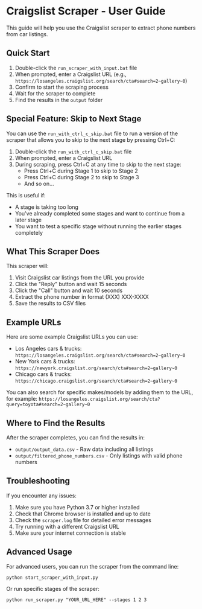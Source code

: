 # Craigslist Scraper - User Guide

This guide will help you use the Craigslist scraper to extract phone numbers from car listings.

## Quick Start

1. Double-click the `run_scraper_with_input.bat` file
2. When prompted, enter a Craigslist URL (e.g., `https://losangeles.craigslist.org/search/cta#search=2~gallery~0`)
3. Confirm to start the scraping process
4. Wait for the scraper to complete
5. Find the results in the `output` folder

## Special Feature: Skip to Next Stage

You can use the `run_with_ctrl_c_skip.bat` file to run a version of the scraper that allows you to skip to the next stage by pressing Ctrl+C:

1. Double-click the `run_with_ctrl_c_skip.bat` file
2. When prompted, enter a Craigslist URL
3. During scraping, press Ctrl+C at any time to skip to the next stage:
   - Press Ctrl+C during Stage 1 to skip to Stage 2
   - Press Ctrl+C during Stage 2 to skip to Stage 3
   - And so on...

This is useful if:
- A stage is taking too long
- You've already completed some stages and want to continue from a later stage
- You want to test a specific stage without running the earlier stages completely

## What This Scraper Does

This scraper will:
1. Visit Craigslist car listings from the URL you provide
2. Click the "Reply" button and wait 15 seconds
3. Click the "Call" button and wait 10 seconds
4. Extract the phone number in format (XXX) XXX-XXXX
5. Save the results to CSV files

## Example URLs

Here are some example Craigslist URLs you can use:

- Los Angeles cars & trucks: `https://losangeles.craigslist.org/search/cta#search=2~gallery~0`
- New York cars & trucks: `https://newyork.craigslist.org/search/cta#search=2~gallery~0`
- Chicago cars & trucks: `https://chicago.craigslist.org/search/cta#search=2~gallery~0`

You can also search for specific makes/models by adding them to the URL, for example:
`https://losangeles.craigslist.org/search/cta?query=toyota#search=2~gallery~0`

## Where to Find the Results

After the scraper completes, you can find the results in:

- `output/output_data.csv` - Raw data including all listings
- `output/filtered_phone_numbers.csv` - Only listings with valid phone numbers

## Troubleshooting

If you encounter any issues:

1. Make sure you have Python 3.7 or higher installed
2. Check that Chrome browser is installed and up to date
3. Check the `scraper.log` file for detailed error messages
4. Try running with a different Craigslist URL
5. Make sure your internet connection is stable

## Advanced Usage

For advanced users, you can run the scraper from the command line:

```
python start_scraper_with_input.py
```

Or run specific stages of the scraper:

```
python run_scraper.py "YOUR_URL_HERE" --stages 1 2 3
```
